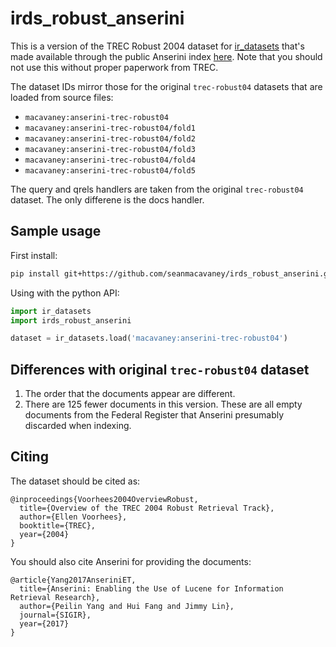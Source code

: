 # irds_robust_anserini

This is a version of the TREC Robust 2004 dataset for [ir_datasets](https://ir-datasets.com)
that's made available through the public Anserini index [here](https://git.uwaterloo.ca/jimmylin/anserini-indexes/raw/master/index-robust04-20191213.tar.gz).
Note that you should not use this without proper paperwork from TREC.

The dataset IDs mirror those for the original `trec-robust04` datasets that are
loaded from source files:

 - `macavaney:anserini-trec-robust04`
 - `macavaney:anserini-trec-robust04/fold1`
 - `macavaney:anserini-trec-robust04/fold2`
 - `macavaney:anserini-trec-robust04/fold3`
 - `macavaney:anserini-trec-robust04/fold4`
 - `macavaney:anserini-trec-robust04/fold5`

The query and qrels handlers are taken from the original `trec-robust04` dataset.
The only differene is the docs handler.

## Sample usage

First install:

```bash
pip install git+https://github.com/seanmacavaney/irds_robust_anserini.git
```

Using with the python API:

```python
import ir_datasets
import irds_robust_anserini

dataset = ir_datasets.load('macavaney:anserini-trec-robust04')
```

## Differences with original `trec-robust04` dataset

 1. The order that the documents appear are different.
 2. There are 125 fewer documents in this version. These are all empty documents from
    the Federal Register that Anserini presumably discarded when indexing.

## Citing

The dataset should be cited as:

```
@inproceedings{Voorhees2004OverviewRobust,
  title={Overview of the TREC 2004 Robust Retrieval Track},
  author={Ellen Voorhees},
  booktitle={TREC},
  year={2004}
}
```

You should also cite Anserini for providing the documents:

```
@article{Yang2017AnseriniET,
  title={Anserini: Enabling the Use of Lucene for Information Retrieval Research},
  author={Peilin Yang and Hui Fang and Jimmy Lin},
  journal={SIGIR},
  year={2017}
}
```
